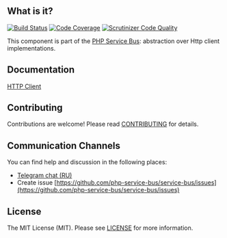 ## What is it?
[![Build Status](https://travis-ci.org/php-service-bus/http-client.svg?branch=v3.0)](https://travis-ci.org/php-service-bus/http-client)
[![Code Coverage](https://scrutinizer-ci.com/g/php-service-bus/http-client/badges/coverage.png?b=v3.0)](https://scrutinizer-ci.com/g/php-service-bus/http-client/?branch=v3.0)
[![Scrutinizer Code Quality](https://scrutinizer-ci.com/g/php-service-bus/http-client/badges/quality-score.png?b=v3.0)](https://scrutinizer-ci.com/g/php-service-bus/http-client/?branch=v3.0)

This component is part of the [PHP Service Bus](https://github.com/php-service-bus/service-bus): abstraction over Http client implementations.

## Documentation
[HTTP Client](https://github.com/php-service-bus/documentation/blob/master/pages/packages/http_client.md)

## Contributing
Contributions are welcome! Please read [CONTRIBUTING](CONTRIBUTING.md) for details.

## Communication Channels
You can find help and discussion in the following places:
* [Telegram chat (RU)](https://t.me/php_service_bus)
* Create issue [https://github.com/php-service-bus/service-bus/issues](https://github.com/php-service-bus/service-bus/issues)

## License

The MIT License (MIT). Please see [LICENSE](LICENSE.md) for more information.

